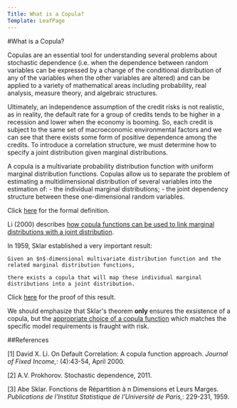 ```yaml
---
Title: What is a Copula?
Template: LeafPage
---
```


#What is a Copula?

Copulas are an essential tool for understanding several problems about stochastic dependence (i.e. when the dependence between random variables can be expressed by a change of the conditional distribution of any of the variables when the other variables are altered) and can be applied to a variety of mathematical areas including probability, real analysis, measure theory, and algebraic structures.

Ultimately, an independence assumption of the credit risks is not realistic, as in reality, the default rate for a group of credits tends to be higher in a recession and lower when the economy is booming. 
So, each credit is subject to the same set of macroeconomic environmental factors and we can see that there exists some form of positive dependence among the credits. 
To introduce a correlation structure, we must determine how to specify a joint distribution given marginal distributions. 

A copula is a multivariate probability distribution function with uniform marginal distribution functions. Copulas allow us to separate the problem of estimating a multidimensional distribution of several variables into the estimation of:
	- the individual marginal distributions;
	- the joint dependency structure between these one-dimensional random variables. 

Click [here](http://db716.user.srcf.net/eim/course/finance/cdos/2cdogaussian/page2/copula/formal) for the formal definition.

Li (2000) describes [how copula functions can be used to link marginal distributions with a joint distribution](http://db716.user.srcf.net/eim/course/finance/cdos/2cdogaussian/page2/copula/marginaltojoint). 

In 1959, Sklar established a very important result: 

    Given an $n$-dimensional multivariate distribution function and the related marginal distribution functions, 
    
    there exists a copula that will map these individual marginal distributions into a joint distribution.

Click [here](http://db716.user.srcf.net/eim/course/finance/cdos/2cdogaussian/page2/copula/proof) for the proof of this result. 

We should emphasize that Sklar's theorem **only** ensures the exsistence of a copula, but the [appropriate choice of a copula function](http://db716.user.srcf.net/eim/course/finance/cdos/2cdogaussian/page2/modelappropriate) which matches the specific model requirements is fraught with risk. 

##References

[1] David X. Li. On Default Correlation: A copula function approach. *Journal of Fixed Income,*: (4):43-54, April 2000.

[2] A.V. Prokhorov. Stochastic dependence, 2011.

[3] Abe Sklar. Fonctions de Répartition à n Dimensions et Leurs Marges. *Publications de l'Institut Statistique de l'Université de Paris,*: 229-231, 1959.
